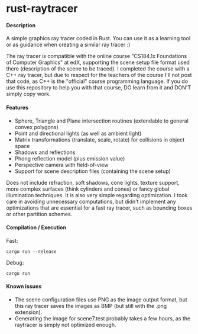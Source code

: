 rust-raytracer
=================

#### Description

A simple graphics ray tracer coded in Rust. You can use it as a learning tool or as guidance when creating a similar ray tracer :)

The ray tracer is compatible with the online course "CS184.1x Foundations of Computer Graphics" at edX, supporting the scene setup file format used there (description of the scene to be traced). I completed the course with a C++ ray tracer, but due to respect for the teachers of the course I'll not post that code, as C++ is the "official" course programming language. If you do use this repository to help you with that course, DO learn from it and DON'T simply copy work.

#### Features

- Sphere, Triangle and Plane intersection routines (extendable to general convex polygons)
- Point and directional lights (as well as ambient light)
- Matrix transformations (translate, scale, rotate) for collisions in object space
- Shadows and reflections
- Phong reflection model (plus emission value)
- Perspective camera with field-of-view
- Support for scene description files (containing the scene setup)

Does not include refraction, soft shadows, cone lights, texture support, more complex surfaces (think cylinders and cones) or fancy global illumination techniques. It is also very simple regarding optimization. I took care in avoiding unnecessary computations, but didn't implement any optimizations that are essential for a fast ray tracer, such as bounding boxes or other partition schemes.

#### Compilation / Execution

Fast:

	cargo run --release

Debug:

	cargo run

#### Known issues

- The scene configuration files use PNG as the image output format, but this ray tracer saves the images as BMP (but still with the .png extension).
- Generating the image for scene7.test probably takes a few hours, as the raytracer is simply not optimized enough.
